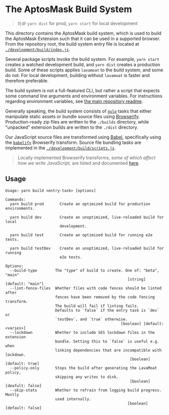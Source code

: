 # The AptosMask Build System

> _tl;dr_ `yarn dist` for prod, `yarn start` for local development

This directory contains the AptosMask build system, which is used to build the AptosMask Extension such that it can be used in a supported browser.
From the repository root, the build system entry file is located at [`./development/build/index.js`](https://github.com/MetaMask/metamask-extension/blob/develop/development/build/index.js).

Several package scripts invoke the build system.
For example, `yarn start` creates a watched development build, and `yarn dist` creates a production build.
Some of these scripts applies `lavamoat` to the build system, and some do not.
For local development, building without `lavamoat` is faster and therefore preferable.

The build system is not a full-featured CLI, but rather a script that expects some command line arguments and environment variables.
For instructions regarding environment variables, see [the main repository readme](../../README.md#building-locally).

Generally speaking, the build system consists of [`gulp`](https://npmjs.com/package/gulp) tasks that either manipulate static assets or bundle source files using [Browserify](https://browserify.org/).
Production-ready zip files are written to the `./builds` directory, while "unpacked" extension builds
are written to the `./dist` directory.

Our JavaScript source files are transformed using [Babel](https://babeljs.io/), specifically using
the [`babelify`](https://npmjs.com/package/babelify) Browserify transform.
Source file bundling tasks are implemented in the [`./development/build/scripts.js`](https://github.com/MetaMask/metamask-extension/blob/develop/development/build/scripts.js).

> Locally implemented Browserify transforms, _some of which affect how we write JavaScript_, are listed and documented [here](./transforms/README.md).

## Usage

```text
Usage: yarn build <entry-task> [options]

Commands:
  yarn build prod       Create an optimized build for production environments.

  yarn build dev        Create an unoptimized, live-reloaded build for local
                        development.

  yarn build test       Create an optimized build for running e2e tests.

  yarn build testDev    Create an unoptimized, live-reloaded build for running
                        e2e tests.

Options:
  --build-type        The "type" of build to create. One of: "beta", "main"
                                                      [string] [default: "main"]
  --lint-fence-files  Whether files with code fences should be linted after
                      fences have been removed by the code fencing transform.
                      The build will fail if linting fails.
                      Defaults to `false` if the entry task is `dev` or
                      `testDev`, and `true` otherwise.
                                                   [boolean] [default: <varies>]
  --lockdown          Whether to include SES lockdown files in the extension
                      bundle. Setting this to `false` is useful e.g. when
                      linking dependencies that are incompatible with lockdown.
                                                       [boolean] [default: true]
  --policy-only       Stops the build after generating the LavaMoat policy,
                      skipping any writes to disk.
                                                       [boolean] [deafult: false]
  --skip-stats        Whether to refrain from logging build progress. Mostly
                      used internally.
                                                      [boolean] [default: false]
```
